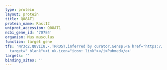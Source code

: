 ```yaml
---
type: protein
layout: protein
title: Q08AT1
protein_name: Rasl12
uniprot_accession: Q08AT1
ncbi_gene_id: '70784'
organism: Mus musculus
function: target gene
tfs: 'Nr3c2,Q8VII8,-,TRRUST,inferred by curator,&ensp;<a href="https://www.ncbi.nlm.nih.gov/pubmed/?term=24491541%5Buid%5D"
  target="_blank"><i uk-icon="icon: link"></i>Pubmed</a>'
targets: ''
binding_sites: ''
---
```

